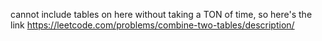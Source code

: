 cannot include tables on here without taking a TON of time, so here's the link https://leetcode.com/problems/combine-two-tables/description/